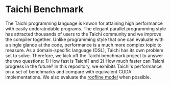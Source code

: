 # Taichi Benchmark

<!-- Purpose -->
The Taichi programming language is knwon for attaining high performance with easily underatndable programs. The elegant parallel programming style has attracted thousands of users to the Taichi community and we improve the compiler together. Unlike programming style that one can evaluate with a single glance at the code, performance is a much more complex topic to measure. As a domain-specific language (DSL), Taichi has its own problem set to solve. Therefore, we kick off the Taichi benchmark project to answer the two questions: 1) How fast is Taichi? and 2) How much faster can Taichi progress in the future? In this repository, we exhibits Taichi's performance on a set of benchmarks and compare with equivalent CUDA implementations. We also evaluate the [roofline model](https://en.wikipedia.org/wiki/Roofline_model) when possible. 

<!-- Items -->

<!-- Highlights -->

<!-- What's next -->
